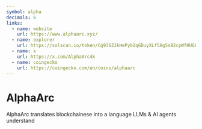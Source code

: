 ```yaml
---
symbol: alpha
decimals: 6
links:
  - name: website
    url: https://www.alphaarc.xyz/
  - name: explorer
    url: https://solscan.io/token/Cg93SZJkHePybZqGDuyXLf5Ag5sB2cpWfHUG8wNPpump
  - name: x
    url: https://x.com/AlphaArc4k
  - name: coingecko
    url: https://coingecko.com/en/coins/alphaarc
---
```


# AlphaArc

AlphaArc translates blockchainese into a language LLMs & AI agents understand
